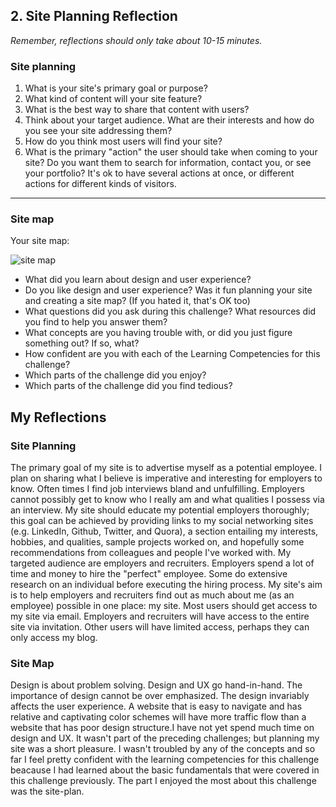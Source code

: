 ## 2. Site Planning Reflection

*Remember, reflections should only take about 10-15 minutes.*

### Site planning

1. What is your site's primary goal or purpose?
2. What kind of content will your site feature?
3. What is the best way to share that content with users?
4. Think about your target audience. What are their interests and how do you see your site addressing them?
5. How do you think most users will find your site?
6. What is the primary "action" the user should take when coming to your site? Do you want them to search for information, contact you, or see your portfolio? It's ok to have several actions at once, or different actions for different kinds of visitors.
***

### Site map

Your site map:

![site map](../imgs/site-map.png)

- What did you learn about design and user experience?
- Do you like design and user experience? Was it fun planning your site and creating a site map? (If you hated it, that's OK too)
- What questions did you ask during this challenge? What resources did you find to help you answer them?
- What concepts are you having trouble with, or did you just figure something out? If so, what?
- How confident are you with each of the Learning Competencies for this challenge?
- Which parts of the challenge did you enjoy?
- Which parts of the challenge did you find tedious?

## My Reflections
### Site Planning
The primary goal of my site is to advertise myself as a potential employee. I plan on sharing what I believe is imperative and interesting for employers to know. Often times I find job interviews bland and unfulfilling. Employers cannot possibly get to know who I really am and what qualities I possess via an interview. My site should educate my potential employers thoroughly; this goal can be achieved by providing links to my social networking sites (e.g. LinkedIn, Github, Twitter, and Quora), a section entailing my interests, hobbies, and qualities, sample projects worked on, and hopefully some recommendations from colleagues and people I've worked with. My targeted audience are employers and recruiters. Employers spend a lot of time and money to hire the "perfect" employee. Some do extensive research on an individual before executing the hiring process. My site's aim is to help employers and recruiters find out as much about me (as an employee) possible in one place: my site. Most users should get access to my site via email. Employers and recruiters will have access to the entire site via invitation. Other users will have limited access, perhaps they can only access my blog.

### Site Map
Design is about problem solving. Design and UX go hand-in-hand. The importance of design cannot be over emphasized. The design invariably affects the user experience. A website that is easy to navigate and has relative and captivating color schemes will have more traffic flow than a website that has poor design structure.I have not yet spend much time on design and UX. It wasn't part of the preceding challenges; but planning my site was a short pleasure. I wasn't troubled by any of the concepts and so far I feel pretty confident with the learning competencies for this challenge beacause I had learned about the basic fundamentals that were covered in this challenge previously. The part I enjoyed the most about this challenge was the site-plan.